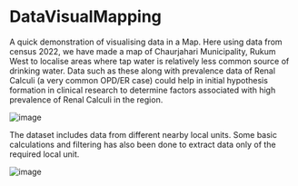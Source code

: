 # DataVisualMapping
A quick demonstration of visualising data in a Map.
Here using data from census 2022, we have made a map of Chaurjahari Municipality, Rukum West to localise areas where tap water is relatively less common source of drinking water. Data such as these along with prevalence data of Renal Calculi (a very common OPD/ER case) could help in initial hypothesis formation in clinical research to determine factors associated with high prevalence of Renal Calculi in the region.

![image](https://github.com/dr-ro-pot/DataVisualMapping/assets/100460238/28d92dea-1606-47fa-9a23-2ad7940c36d1)

<p>
  The dataset includes data from different nearby local units. Some basic calculations and filtering has also been done to extract data only of the required local unit.

![image](https://github.com/dr-ro-pot/DataVisualMapping/assets/100460238/634a5a6b-7f09-41c2-9200-e501144f5672)
</p>
